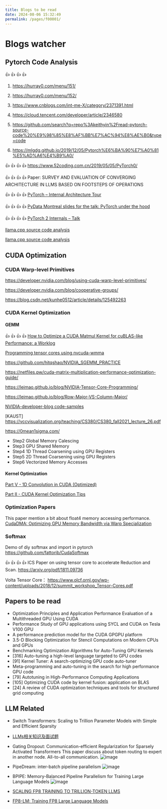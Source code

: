 ```yaml
---
title: Blogs to be read
date: 2024-08-06 15:32:49
permalink: /pages/f00001/
---
```

# Blogs watcher
## Pytorch Code Analysis

:+1: :+1: :+1: :+1:
1. https://hurray0.com/menu/151/
2. https://hurray0.com/menu/152/

1. https://www.cnblogs.com/int-me-X/category/2371391.html
2. https://cloud.tencent.com/developer/article/2346580
3. https://github.com/search?q=repo%3Akeithyin%2Fread-pytorch-source-code%20%E9%98%85%E8%AF%BB%E7%AC%94%E8%AE%B0&type=code
4. https://mlgdg.github.io/2019/12/05/Pytorch%E6%BA%90%E7%A0%81%E5%AD%A6%E4%B9%A0/


:+1: :+1: :+1: :+1:
https://www.52coding.com.cn/2019/05/05/PyTorch0/

:+1: :+1: :+1: :+1:
Paper: SURVEY AND EVALUATION OF CONVERGING ARCHITECTURE IN LLMS BASED ON FOOTSTEPS OF OPERATIONS

:+1: :+1: :+1: :+1:
[PyTorch – Internal Architecture Tour](https://blog.christianperone.com/2018/03/pytorch-internal-architecture-tour/)

:+1: :+1: :+1: :+1:
[PyData Montreal slides for the talk: PyTorch under the hood](https://blog.christianperone.com/2019/02/pydata-montreal-slides-for-the-talk-pytorch-under-the-hood/)

:+1: :+1: :+1: :+1:
[PyTorch 2 Internals – Talk](https://blog.christianperone.com/2023/12/pytorch-2-internals-talk/)

[llama.cpp source code analysis](https://www.cnblogs.com/learnhow/p/18447779)

[llama.cpp source code analysis](https://forsworns.github.io/zh/blogs/20240623/)

## CUDA Optimization

### CUDA Warp-level Primitives

https://developer.nvidia.com/blog/using-cuda-warp-level-primitives/

https://developer.nvidia.com/blog/cooperative-groups/

https://blog.csdn.net/kunhe0512/article/details/125492263

### CUDA Kernel Optimization
#### GEMM
:+1: :+1: :+1: :+1: [How to Optimize a CUDA Matmul Kernel for cuBLAS-like Performance: a Worklog](https://siboehm.com/articles/22/CUDA-MMM)

[Programming tensor cores using nvcuda-wmma](https://xinyinicole.com/blogs/programming-tensor-cores-using-nvcuda-wmma/)

https://github.com/hitqshao/NVIDIA_SGEMM_PRACTICE

https://netfiles.pw/cuda-matrix-multiplication-performance-optimization-guide/

https://leimao.github.io/blog/NVIDIA-Tensor-Core-Programming/

https://leimao.github.io/blog/Row-Major-VS-Column-Major/

[NVIDIA-developer-blog code-samples](https://github.com/NVIDIA-developer-blog/code-samples/blob/master/posts/tensor-cores/simpleTensorCoreGEMM.cu)

[KAUST] https://vccvisualization.org/teaching/CS380/CS380_fall2021_lecture_26.pdf

https://0mean1sigma.com/

- Step2 Global Memory Calescing
- Step3 GPU Shared Memory
- Step4 1D Thread Coarsening using GPU Registers
- Step5 2D Thread Coarsening using GPU Registers
- Step6 Vectorized Memory Accesses

#### Kernel Optimization
[Part V - 1D Convolution in CUDA (Optimized)](https://www.vrushankdes.ai/diffusion-policy-inference-optimization/part-v---1d-convolution-in-cuda-optimized)

[Part II - CUDA Kernel Optimization Tips](https://www.vrushankdes.ai/diffusion-policy-inference-optimization/part-ii---cuda-kernel-optimization-tips)

### Optimization Papers

This paper mention a bit about float4 memory accessing performance.
[CudaDMA: Optimizing GPU Memory Bandwidth via Warp Specialization](https://lightsighter.org/pdfs/cudadma-sc11.pdf)

### Softmax

Demo of diy softmax and import in pytorch
https://github.com/fattorib/CudaSoftmax

:+1: :+1: :+1: :+1: ICS Paper on using tensor core to accelerate Reduction and Scan.
https://arxiv.org/pdf/1811.09736

Volta Tensor Core：
https://www.olcf.ornl.gov/wp-content/uploads/2018/12/summit_workshop_Tensor-Cores.pdf

## Papers to be read
- Optimization Principles and Application Performance Evaluation of a Multithreaded GPU Using CUDA
- Performance Study of GPU applications using SYCL and CUDA on Tesla V100 GPU
- A performance prediction model for the CUDA GPGPU platform
- 3.5-D Blocking Optimization for Stencil Computations on Modern CPUs and GPUs
- Benchmarking Optimization Algorithms for Auto-Tuning GPU Kernels
- [316] Auto-tuning a high-level language targeted to GPU codes
- [91] Kernel Tuner: A search-optimizing GPU code auto-tuner
- Meta-programming and auto-tuning in the search for high performance GPU code
- [79] Autotuning in High-Performance Computing Applications
- [105] Optimizing CUDA code by kernel fusion: application on BLAS
- [24] A review of CUDA optimization techniques and tools for structured grid computing

## LLM Related
- Switch Transformers: Scaling to Trillion Parameter Models with Simple and Efficient Sparsity
- [LLMs相关知识及面试题](https://wdndev.github.io/llm_interview_note/#/)
- Gating Dropout: Communication-efficient Regularization for Sparsely Activated Transformers
  This paper discuss about token routing to expert in another node. All-to-all communication.
  ![image](https://github.com/user-attachments/assets/b958d7ab-261c-4a35-9550-237aa2e4d01e)

- PipeDream: inter-batch pipeline parallelism
  ![image](https://github.com/user-attachments/assets/31828b88-2a1e-483c-bada-a838c23f5cc2)
- BPIPE: Memory-Balanced Pipeline Parallelism for Training Large Language Models
  ![image](https://github.com/user-attachments/assets/95f482d2-2c0e-454c-b877-35a9efe1932a)
- [SCALING FP8 TRAINING TO TRILLION-TOKEN LLMS](https://arxiv.org/pdf/2409.12517)
- [FP8-LM: Training FP8 Large Language Models](https://arxiv.org/pdf/2310.18313)


